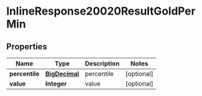 
# InlineResponse20020ResultGoldPerMin

## Properties
Name | Type | Description | Notes
------------ | ------------- | ------------- | -------------
**percentile** | [**BigDecimal**](BigDecimal.md) | percentile |  [optional]
**value** | **Integer** | value |  [optional]



